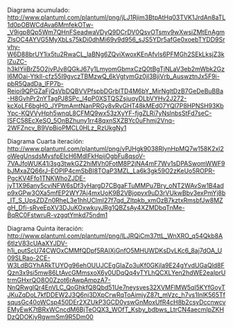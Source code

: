 Diagrama acumulado:
http://www.plantuml.com/plantuml/png/jLJ1Rjim3BtpAtHq03TVK1JrdAn8aTL1d0pOBWCdAva6MmfekOTw-_V9igp8Qp5Wm7QHnFSeadwaVDyQ9DCrDV0QsvOTsmv9wXwsiZMtEnAgmZlsOC4AYVG5MyXbLs75kDi0dhMi69v9d956_sJS5YDr5afGe0xoebTYDD9Srvhy-W6D88brUY1ix5tu2RwaCL_laBNg6ZQviXwoxKEnAfvIs6PFMGh2SEkLksjZ3klZuZC-h3kIYiiBrZ5O2jvPJv8QGkJ67y1LmyomGbmxCzQ0tBgTjNLaV3eb2mWbk2GzI6MOai-Ytkll-cfz55I9gvczTBMzwQ_6kVgtymGz0jl3BjiVrb_AuswztnJx5F9i-pbR5QadDa_lFP7b-Reioi9QPGZaFjQsVbDQBVVPfspbDGrblTD4M6bY_MirNgltDzB7GeDeBuBBa-H8GvhPr2nYTagPJ8SPc_l4pP0XSTQSZsjuqyDLbVYHv2J272-kcXoLF6bgH0_JYPtmAmtNanPRGy8vRvGHT48kMEd07YQl7P8HPNSH93KbYpc-KQVVyHph5wnqL8CFMQ9wx53zXyYF-fjgZLRi7yNslnbsStFd7seC-ISFC58EcXeSO_5OnBZhuny1rr48qxnSXZBYc0uFhmj2Vnq-2WFZncv_B9VpBioPMCL0HLz_RzUkgNy1

Diagrama Cuarta iteración:
http://www.plantuml.com/plantuml/png/vPJHgk9038RlynHpMQ7w158K2xl2oWegUnsdsMvsfpEIcH6MdlFkHpijOgbFu8qsoV-7VAJfoWUK41i3sg3twkGZ2hiMVh0FotM8P2jNA4mF7Wv1sDPASwomWWF9bJMxaZQ66rJ-EOPlP4cmSbBI8TOaP3MZL_La6k3gk59O2zKeUo5ROPR-PgcKV4Ffo1TNKWhoZJDE-jyT1X96any5cviNFW6sDf3yHargD7CBgaFTuMMPu7Bry_oNT2WAvSw1B4adp9xGPw3OXa5mfEP2WY7Aj4mxUoK9B2VBjopvx9uD3rVUkwBbv3exPmYj8b_IT_S_UpsZDZn0RheL3e1hhUClml27f7qd_Zltpkb_xmOzB7kztxRmsbfJw8MZgH_Dfi-sRveEpXV3DJuKOxwkuyJRg1QBZsAy4XZMDbqTnMe-BqRC0FstwruR-vzgqtYmkd75ndm1

Diagrama Quinta iteración:
http://www.plantuml.com/plantuml/png/lLJRQiCm37ttL_WnXRO_q54Qkb8A6tIzV83cUAaXYJDV-h1i_putScU74CWOxCMMfQDpf5RAIXjGnfO5MHUWDKsDvLKc6_8aj7dOA_U09SLRao-2CE-W3LdBGYhARkTUYOg96ehOUUJCEgGIaZo3uKf0GKjla9E24gYvdUGaQld8FQzn3x9si5mw86LtAvcGMmsxoX6y0UDqQq4vTYLhQCXLYen2hdWE2eaIprUtrmGHxrQO8O0Zzot6rAwpAmpzA7-NnQRwglQr4EnVLC_QoGhkfQ8Qbd51Ue7neysves32XVMFlMW5qI5KYfGoyTJKuZqDoL7kfDDEW2J3Q6nj3DXpCrwRqToAimjyZ87t_mVzc_h7vs1InlK565TfsqusGc40oWCsp450DEr2XZUkP3GCD0yswGnMoxUfR4cH8b2csyDccnwcvEMyEwK7tBRxWCncdM6BjTeOQX3_WOfT_Ksby_bdbws_LtrCN4aecmIpZKHDzQDOKiyRgwmSm9R5Dm00

